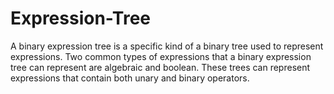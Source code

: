 # Expression-Tree
A binary expression tree is a specific kind of a binary tree used to represent expressions. Two common types of expressions that a binary expression tree can represent are algebraic and boolean. These trees can represent expressions that contain both unary and binary operators.
